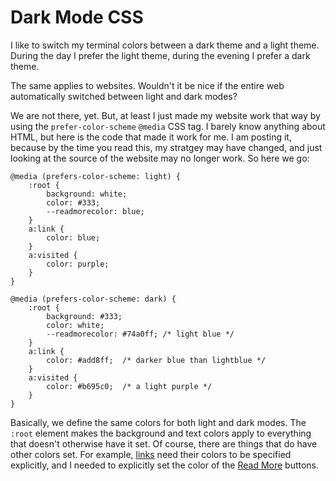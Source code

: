# Dark Mode CSS

I like to switch my terminal colors between a dark theme and a light theme.
During the day I prefer the light theme, during the evening I prefer a dark
theme.

The same applies to websites. Wouldn't it be nice if the entire web
automatically switched between light and dark modes?

We are not there, yet. But, at least I just made my website work that way by
using the `prefer-color-scheme` `@media` CSS tag. I barely know anything about
HTML, but here is the code that made it work for me. I am posting it, because
by the time you read this, my stratgey may have changed, and just looking at
the source of the website may no longer work. So here we go:


    @media (prefers-color-scheme: light) {
        :root {
            background: white;
            color: #333;
            --readmorecolor: blue;
        }
        a:link {
            color: blue;
        }
        a:visited {
            color: purple;
        }
    }

    @media (prefers-color-scheme: dark) {
        :root {
            background: #333;
            color: white;
            --readmorecolor: #74a0ff; /* light blue */
        }
        a:link {
            color: #add8ff;  /* darker blue than lightblue */
        }
        a:visited {
            color: #b695c0;  /* a light purple */
        }
    }

Basically, we define the same colors for both light and dark modes. The `:root`
element makes the background and text colors apply to everything that doesn't
otherwise have it set. Of course, there are things that do have other colors
set. For example, [links](https://www.w3schools.com/html/html_links_colors.asp)
need their colors to be specified explicitly, and I needed to explicitly set
the color of the [Read More](blog-20200809-read-more-see-all.html) buttons.
